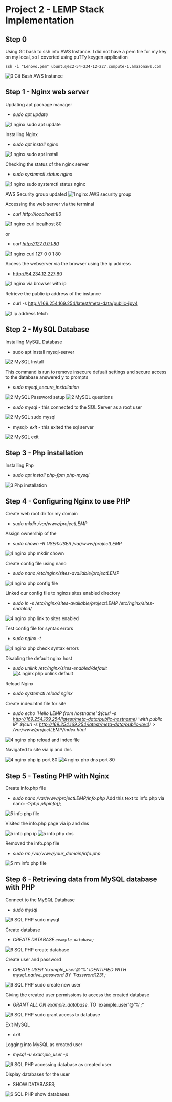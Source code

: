 # Project 2 - LEMP Stack Implementation

## Step 0 
Using Git bash to ssh into AWS Instance. 
I did not have a pem file for my key on my local, so I coverted using puTTy keygen application
```
ssh -i "Lenovo.pem" ubuntu@ec2-54-234-12-227.compute-1.amazonaws.com
```

![0 Git Bash AWS Instance](https://user-images.githubusercontent.com/80431204/129220519-ccf0c913-911b-4453-8bdb-e14bb8c451bf.png)


## Step 1 - Nginx web server

Updating apt package manager
- *sudo apt update*

![1 nginx sudo apt update](https://user-images.githubusercontent.com/80431204/129220852-e38944b3-8c85-4f9d-998e-d495e0513c0e.png)

Installing Nginx
- *sudo apt install nginx*

![1 nginx sudo apt install](https://user-images.githubusercontent.com/80431204/129220945-26c24425-18d3-4e0a-afd1-e5e8bfe90cd6.png)

Checking the status of the nginx server
- *sudo systemctl status nginx*

![1 nginx sudo systemctl status nginx](https://user-images.githubusercontent.com/80431204/129221042-b36659a9-57dc-4cc9-85c9-8445d68f68c7.png)


AWS Security group updated
![1 nginx AWS security group](https://user-images.githubusercontent.com/80431204/129221966-16599fa9-3e3e-4977-b6a0-07fabfb04771.png)

Accessing the web server via the terminal 
- *curl http://localhost:80*

![1 nginx curl localhost 80](https://user-images.githubusercontent.com/80431204/129221391-b6ec8d9a-99b9-4de8-93c5-6a541a6b2c26.png)

or
- *curl http://127.0.0.1:80*

![1 nginx curl 127 0 0 1 80](https://user-images.githubusercontent.com/80431204/129221351-571ceca5-2fbb-4fd3-9331-9878cd33feb9.png)

Access the webserver via the browser using the ip address
- http://54.234.12.227:80

![1 nginx via browser with ip](https://user-images.githubusercontent.com/80431204/129222944-64d75503-5703-4e85-bcde-ec0ef7a61bc7.png)

Retrieve the public ip address of the instance
- curl -s http://169.254.169.254/latest/meta-data/public-ipv4

![1 ip address fetch](https://user-images.githubusercontent.com/80431204/129223067-bb4fe5d2-55fd-44e4-a813-6567a658ee71.png)

## Step 2 - MySQL Database

Installing MySQL Database
- sudo apt install mysql-server

![2 MySQL Install](https://user-images.githubusercontent.com/80431204/129224446-3fc7108f-a2a0-4df6-8a52-3fe1de02d34c.png)


This command is run to remove insecure defualt settings and secure access to the database
answered y to prompts
- *sudo mysql_secure_installation*

![2 MySQL Password setup](https://user-images.githubusercontent.com/80431204/129224493-e31fa907-3227-4b1d-924f-1652fbdfd95c.png)
![2 MySQL questions](https://user-images.githubusercontent.com/80431204/129225170-df17d5ad-feb4-4f10-a87d-86fb2a7d3cb5.png)

- *sudo mysql* - this connected to the SQL Server as a root user

![2 MySQL sudo mysql](https://user-images.githubusercontent.com/80431204/129225167-6a431937-17ab-4587-9319-9e87f00edccd.png)

- mysql> *exit* - this exited the sql server

![2 MySQL exit](https://user-images.githubusercontent.com/80431204/129225175-2dd8d31e-64b5-4d38-b856-4894a1eecbd9.png)


## Step 3 - Php installation

Installing Php
- *sudo apt install php-fpm php-mysql*

![3 Php installation](https://user-images.githubusercontent.com/80431204/129225691-3f8629ee-5bb4-4353-bce2-3d99b04c1dbc.png)

## Step 4 - Configuring Nginx to use PHP

Create web root dir for my domain
- *sudo mkdir /var/www/projectLEMP*

Assign ownership of the 
- *sudo chown -R $USER:$USER /var/www/projectLEMP*

![4 nginx php mkdir chown](https://user-images.githubusercontent.com/80431204/129225752-b38882c7-d4d3-4996-b6fd-2178529d97fe.png)

Create config file using nano
- *sudo nano /etc/nginx/sites-available/projectLEMP*

![4 nginx php config file](https://user-images.githubusercontent.com/80431204/129225831-123c60a9-f548-46a4-a66a-aa7be02d00d6.png)

Linked our config file to nginxs sites enabled directory
- *sudo ln -s /etc/nginx/sites-available/projectLEMP /etc/nginx/sites-enabled/*

![4 nginx php link to sites enabled](https://user-images.githubusercontent.com/80431204/129226281-8f44e045-92b1-4867-be30-c2a5ebb951b0.png)

Test config file for syntax errors
- *sudo nginx -t*

![4 nginx php check syntax errors](https://user-images.githubusercontent.com/80431204/129226330-7f638bed-edda-4223-8e12-97c5f23865bf.png)


Disabling the default nginx host
- *sudo unlink /etc/nginx/sites-enabled/default*
![4 nginx php unlink default](https://user-images.githubusercontent.com/80431204/129226402-9557c26d-65b3-43b1-b72f-0ec7ae42b654.png)

Reload Nginx
- *sudo systemctl reload nginx* 

Create index.html file for site
- *sudo echo 'Hello LEMP from hostname' $(curl -s http://169.254.169.254/latest/meta-data/public-hostname) 'with public IP' $(curl -s http://169.254.169.254/latest/meta-data/public-ipv4) > /var/www/projectLEMP/index.html*

![4 nginx php reload and index file](https://user-images.githubusercontent.com/80431204/129228025-fc79f0e5-4ec8-475a-9e2e-a055bb7016d9.png)

Navigated to site via ip and dns

![4 nginx php ip port 80](https://user-images.githubusercontent.com/80431204/129228209-2f2e353f-ecd6-447a-b49a-b4abd8ab8bc2.png)
![4 nginx php dns port 80](https://user-images.githubusercontent.com/80431204/129228215-8bdb7254-3161-4eac-98be-f89a8e637474.png)

## Step 5 - Testing PHP with Nginx

Create info.php file 
- *sudo nano /var/www/projectLEMP/info.php*
Add this text to info.php via nano: *<?php
phpinfo();*

![5 info php file](https://user-images.githubusercontent.com/80431204/129228334-c1acd1de-82c7-43d5-af9f-ba56e77118f9.png)

Visited the info.php page via ip and dns

![5 info php ip](https://user-images.githubusercontent.com/80431204/129228404-71f223ba-42d9-491e-bbf5-3e8aa345c9d6.png)
![5 info php dns](https://user-images.githubusercontent.com/80431204/129228409-5348675d-641d-48e0-a849-84523f54eeba.png)


Removed the info.php file
- *sudo rm /var/www/your_domain/info.php*

![5 rm info php file](https://user-images.githubusercontent.com/80431204/129228481-0a10ce17-f6ce-48c4-903a-c40556760fca.png)

## Step 6 - Retrieving data from MySQL database with PHP

Connect to the MySQL Database
- *sudo mysql*

![6 SQL PHP sudo mysql](https://user-images.githubusercontent.com/80431204/129263289-a0d1c6db-38a1-48b4-9eb4-80d2f8bd4e41.png)

Create database
- *CREATE DATABASE `example_database`;*

![6 SQL PHP create database](https://user-images.githubusercontent.com/80431204/129263460-257a46a4-648f-4859-bd87-8bd71ab78431.png)

Create user and password
- *CREATE USER 'example_user'@'%' IDENTIFIED WITH mysql_native_password BY 'Password123!';*

![6 SQL PHP sudo create new user](https://user-images.githubusercontent.com/80431204/129263499-84344052-3ee4-444b-b025-256d25b2c2ef.png)

Giving the created user permissions to access the created database
- *GRANT ALL ON example_database.* TO 'example_user'@'%';*

![6 SQL PHP sudo grant access to database](https://user-images.githubusercontent.com/80431204/129263556-2e39b814-79dc-45ff-9d28-a8286ea5327d.png)

Exit MySQL
- *exit*

Logging into MySQL as created user
- *mysql -u example_user -p*

![6 SQL PHP accessing database as created user](https://user-images.githubusercontent.com/80431204/129263662-b09cdc2b-2e24-40fc-8e57-41eaa93e1c5a.png)

Display databases for the user
- SHOW DATABASES;

![6 SQL PHP show databases](https://user-images.githubusercontent.com/80431204/129263701-e1a5b69d-63f0-4107-bc29-f9c7ca62d546.png)


